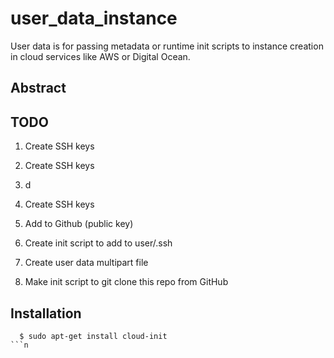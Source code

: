 # user_data_instance
User data is for passing metadata or runtime init scripts to instance creation in cloud services like AWS or Digital Ocean.

## Abstract

## TODO

1. Create SSH keys

1. Create SSH keys
2. d
1. Create SSH keys
 2. Add to Github (public key)
3. Create init script to add to user/.ssh
4. Create user data multipart file
5. Make init script to git clone this repo from GitHub


## Installation

```
  $ sudo apt-get install cloud-init
```n
